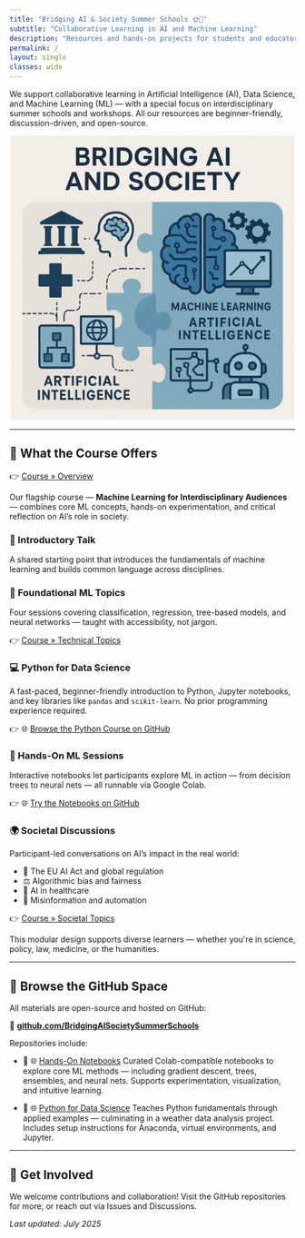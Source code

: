```yaml
---
title: "Bridging AI & Society Summer Schools 🌞🤖"
subtitle: "Collaborative Learning in AI and Machine Learning"
description: "Resources and hands-on projects for students and educators in Artificial Intelligence, Data Science, and Machine Learning."
permalink: /
layout: single
classes: wide
---
```


We support collaborative learning in Artificial Intelligence (AI), Data Science, and Machine Learning (ML) — with a special focus on interdisciplinary summer schools and workshops. All our resources are beginner-friendly, discussion-driven, and open-source.

<p align="center">
  <img src="/assets/img/logo.jpg" alt="Bridging AI & Society Banner" width="500">
</p>

---

## 🧭 What the Course Offers

👉 [Course » Overview](/course/)

Our flagship course — **Machine Learning for Interdisciplinary Audiences** — combines core ML concepts, hands-on experimentation, and critical reflection on AI’s role in society.

### 📣 Introductory Talk
A shared starting point that introduces the fundamentals of machine learning and builds common language across disciplines.

### 🧠 Foundational ML Topics
Four sessions covering classification, regression, tree-based models, and neural networks — taught with accessibility, not jargon.


👉 [Course » Technical Topics](/course/technical/)

### 💻 Python for Data Science
A fast-paced, beginner-friendly introduction to Python, Jupyter notebooks, and key libraries like `pandas` and `scikit-learn`.
No prior programming experience required.

👉 🌐 [Browse the Python Course on GitHub](https://github.com/BridgingAISocietySummerSchools/Data-Science-AI-Python-Course)

### 🔎 Hands-On ML Sessions
Interactive notebooks let participants explore ML in action — from decision trees to neural nets — all runnable via Google Colab.

👉 🌐 [Try the Notebooks on GitHub](https://github.com/BridgingAISocietySummerSchools/Hands-On-Notebooks)

### 🌍 Societal Discussions
Participant-led conversations on AI’s impact in the real world:
- 🧭 The EU AI Act and global regulation
- ⚖️ Algorithmic bias and fairness
- 🏥 AI in healthcare
- 📣 Misinformation and automation

👉 [Course » Societal Topics](/course/societal/)

This modular design supports diverse learners — whether you're in science, policy, law, medicine, or the humanities.

---

## 💾 Browse the GitHub Space

All materials are open-source and hosted on GitHub:

🔗 **[github.com/BridgingAISocietySummerSchools](https://github.com/BridgingAISocietySummerSchools)**

Repositories include:
- 📓 🌐 [Hands-On Notebooks](https://github.com/BridgingAISocietySummerSchools/Hands-On-Notebooks)
  Curated Colab-compatible notebooks to explore core ML methods — including gradient descent, trees, ensembles, and neural nets.
  Supports experimentation, visualization, and intuitive learning.

- 🐍 🌐 [Python for Data Science](https://github.com/BridgingAISocietySummerSchools/Data-Science-AI-Python-Course)
  Teaches Python fundamentals through applied examples — culminating in a weather data analysis project.
  Includes setup instructions for Anaconda, virtual environments, and Jupyter.

---

## 🤝 Get Involved

We welcome contributions and collaboration!
Visit the GitHub repositories for more, or reach out via Issues and Discussions.

_Last updated: July 2025_
